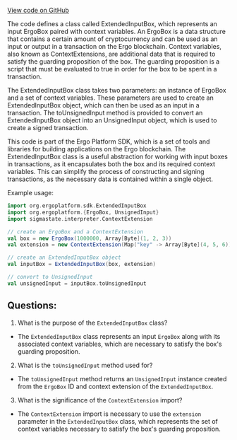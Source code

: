 [View code on GitHub](sigmastate-interpreterhttps://github.com/ScorexFoundation/sigmastate-interpreter/sdk/shared/src/main/scala/org/ergoplatform/sdk/ExtendedInputBox.scala)

The code defines a class called ExtendedInputBox, which represents an input ErgoBox paired with context variables. An ErgoBox is a data structure that contains a certain amount of cryptocurrency and can be used as an input or output in a transaction on the Ergo blockchain. Context variables, also known as ContextExtensions, are additional data that is required to satisfy the guarding proposition of the box. The guarding proposition is a script that must be evaluated to true in order for the box to be spent in a transaction.

The ExtendedInputBox class takes two parameters: an instance of ErgoBox and a set of context variables. These parameters are used to create an ExtendedInputBox object, which can then be used as an input in a transaction. The toUnsignedInput method is provided to convert an ExtendedInputBox object into an UnsignedInput object, which is used to create a signed transaction.

This code is part of the Ergo Platform SDK, which is a set of tools and libraries for building applications on the Ergo blockchain. The ExtendedInputBox class is a useful abstraction for working with input boxes in transactions, as it encapsulates both the box and its required context variables. This can simplify the process of constructing and signing transactions, as the necessary data is contained within a single object. 

Example usage:

```scala
import org.ergoplatform.sdk.ExtendedInputBox
import org.ergoplatform.{ErgoBox, UnsignedInput}
import sigmastate.interpreter.ContextExtension

// create an ErgoBox and a ContextExtension
val box = new ErgoBox(1000000, Array[Byte](1, 2, 3))
val extension = new ContextExtension(Map("key" -> Array[Byte](4, 5, 6)))

// create an ExtendedInputBox object
val inputBox = ExtendedInputBox(box, extension)

// convert to UnsignedInput
val unsignedInput = inputBox.toUnsignedInput
```
## Questions: 
 1. What is the purpose of the `ExtendedInputBox` class?
- The `ExtendedInputBox` class represents an input `ErgoBox` along with its associated context variables, which are necessary to satisfy the box's guarding proposition.

2. What is the `toUnsignedInput` method used for?
- The `toUnsignedInput` method returns an `UnsignedInput` instance created from the `ErgoBox` ID and context extension of the `ExtendedInputBox`.

3. What is the significance of the `ContextExtension` import?
- The `ContextExtension` import is necessary to use the `extension` parameter in the `ExtendedInputBox` class, which represents the set of context variables necessary to satisfy the box's guarding proposition.